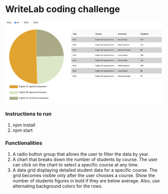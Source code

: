 # WriteLab coding challenge

![ ](./writelab.png)

### Instructions to run

1. npm install
2. npm start

### Functionalities
1. A radio button group that allows the user to filter the data by year.
2. A chart that breaks down the number of students by course. The user can click on the chart to select a
specific course at any time.
3. A data grid displaying detailed student data for a specific course. The grid becomes visible only after
the user chooses a course. Show the number of students figures in bold if they are below average.
Also, use alternating background colors for the rows.
